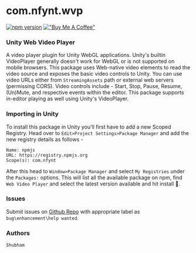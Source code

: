 # com.nfynt.wvp

[![npm version](https://badge.fury.io/js/com.nfynt.wvp.svg)](https://badge.fury.io/js/com.nfynt.wvp)
[!["Buy Me A Coffee"](https://www.buymeacoffee.com/assets/img/custom_images/orange_img.png)](https://www.buymeacoffee.com/nfynt)

### Unity Web Video Player

A video player plugin for Unity WebGL applications. Unity's builtin VideoPlayer generally doesn't work for WebGL or is not supported on mobile browsers. This package uses Web-native video elements to read the video source and exposes the basic video controls to Unity.
You can use video URLs either from `StreamingAssets` path or external web servers (permissing CORS). Video controls include - Start, Stop, Pause, Resume, (Un)Mute, and respective events within the editor. This package supports in-editor playing as well using Unity's VideoPlayer.

### Importing in Unity

To install this package in Unity you'll first have to add a new Scoped Registry. Head over to `Edit>Project Settings>Package Manager` and add the new registry details as follows - 
```
Name: npmjs
URL: https://registry.npmjs.org
Scope(s): com.nfynt
```

After this head to `Window>Package Manager` and select `My Registries` under the `Packages:` options. This will list all the available package on npm, find `Web Video Player` and select the latest version available and hit install 🚀.

### Issues
Submit issues on [Github Repo](https://github.com/nfynt/com.nfynt.wvp/issues) with appropriate label as `bug\enhancement\help wanted`.

### Authors
```
Shubham
```
